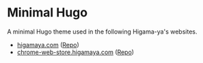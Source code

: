 # Minimal Hugo

A minimal Hugo theme used in the following Higama-ya's websites.

- [higamaya.com](https://higamaya.com/) ([Repo](https://github.com/higamaya/higamaya.com))
- [chrome-web-store.higamaya.com](https://chrome-web-store.higamaya.com/) ([Repo](https://github.com/higamaya/chrome-web-store))
